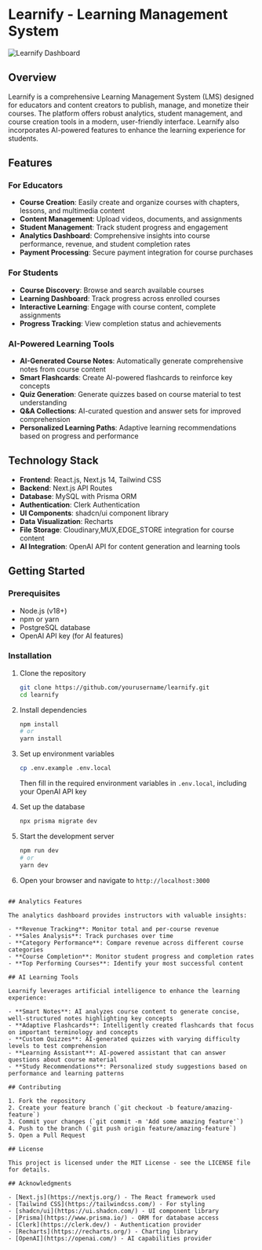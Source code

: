 # Learnify - Learning Management System

![Learnify Dashboard](https://api.placeholder.com/800/400)

## Overview

Learnify is a comprehensive Learning Management System (LMS) designed for educators and content creators to publish, manage, and monetize their courses. The platform offers robust analytics, student management, and course creation tools in a modern, user-friendly interface. Learnify also incorporates AI-powered features to enhance the learning experience for students.

## Features

### For Educators

- **Course Creation**: Easily create and organize courses with chapters, lessons, and multimedia content
- **Content Management**: Upload videos, documents, and assignments
- **Student Management**: Track student progress and engagement
- **Analytics Dashboard**: Comprehensive insights into course performance, revenue, and student completion rates
- **Payment Processing**: Secure payment integration for course purchases

### For Students

- **Course Discovery**: Browse and search available courses
- **Learning Dashboard**: Track progress across enrolled courses
- **Interactive Learning**: Engage with course content, complete assignments
- **Progress Tracking**: View completion status and achievements

### AI-Powered Learning Tools

- **AI-Generated Course Notes**: Automatically generate comprehensive notes from course content
- **Smart Flashcards**: Create AI-powered flashcards to reinforce key concepts
- **Quiz Generation**: Generate quizzes based on course material to test understanding
- **Q&A Collections**: AI-curated question and answer sets for improved comprehension
- **Personalized Learning Paths**: Adaptive learning recommendations based on progress and performance

## Technology Stack

- **Frontend**: React.js, Next.js 14, Tailwind CSS
- **Backend**:  Next.js API Routes
- **Database**: MySQL with Prisma ORM
- **Authentication**: Clerk Authentication
- **UI Components**: shadcn/ui component library
- **Data Visualization**: Recharts
- **File Storage**: Cloudinary,MUX,EDGE_STORE integration for course content
- **AI Integration**: OpenAI API for content generation and learning tools

## Getting Started

### Prerequisites

- Node.js (v18+)
- npm or yarn
- PostgreSQL database
- OpenAI API key (for AI features)

### Installation

1. Clone the repository
   ```bash
   git clone https://github.com/yourusername/learnify.git
   cd learnify
   ```

2. Install dependencies
   ```bash
   npm install
   # or
   yarn install
   ```

3. Set up environment variables
   ```bash
   cp .env.example .env.local
   ```
   Then fill in the required environment variables in `.env.local`, including your OpenAI API key

4. Set up the database
   ```bash
   npx prisma migrate dev
   ```

5. Start the development server
   ```bash
   npm run dev
   # or
   yarn dev
   ```

6. Open your browser and navigate to `http://localhost:3000`


```

## Analytics Features

The analytics dashboard provides instructors with valuable insights:

- **Revenue Tracking**: Monitor total and per-course revenue
- **Sales Analysis**: Track purchases over time
- **Category Performance**: Compare revenue across different course categories
- **Course Completion**: Monitor student progress and completion rates
- **Top Performing Courses**: Identify your most successful content

## AI Learning Tools

Learnify leverages artificial intelligence to enhance the learning experience:

- **Smart Notes**: AI analyzes course content to generate concise, well-structured notes highlighting key concepts
- **Adaptive Flashcards**: Intelligently created flashcards that focus on important terminology and concepts
- **Custom Quizzes**: AI-generated quizzes with varying difficulty levels to test comprehension
- **Learning Assistant**: AI-powered assistant that can answer questions about course material
- **Study Recommendations**: Personalized study suggestions based on performance and learning patterns

## Contributing

1. Fork the repository
2. Create your feature branch (`git checkout -b feature/amazing-feature`)
3. Commit your changes (`git commit -m 'Add some amazing feature'`)
4. Push to the branch (`git push origin feature/amazing-feature`)
5. Open a Pull Request

## License

This project is licensed under the MIT License - see the LICENSE file for details.

## Acknowledgments

- [Next.js](https://nextjs.org/) - The React framework used
- [Tailwind CSS](https://tailwindcss.com/) - For styling
- [shadcn/ui](https://ui.shadcn.com/) - UI component library
- [Prisma](https://www.prisma.io/) - ORM for database access
- [Clerk](https://clerk.dev/) - Authentication provider
- [Recharts](https://recharts.org/) - Charting library
- [OpenAI](https://openai.com/) - AI capabilities provider